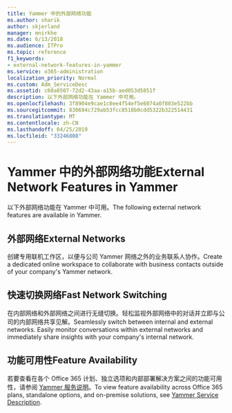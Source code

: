 ```yaml
---
title: Yammer 中的外部网络功能
ms.author: sharik
author: skjerland
manager: mnirkhe
ms.date: 6/13/2018
ms.audience: ITPro
ms.topic: reference
f1_keywords:
- external-network-features-in-yammer
ms.service: o365-administration
localization_priority: Normal
ms.custom: Adm_ServiceDesc
ms.assetid: c60a8507-72d2-43aa-a15b-aed053d5851f
description: 以下外部网络功能在 Yammer 中可用。
ms.openlocfilehash: 3f8904e9cae1c8ee4f54ef5e6074a0f803e522bb
ms.sourcegitcommit: 830694c729ab53fcc8518b0cdd5322b322514431
ms.translationtype: MT
ms.contentlocale: zh-CN
ms.lasthandoff: 04/25/2019
ms.locfileid: "33246808"
---
```

# <a name="external-network-features-in-yammer"></a><span data-ttu-id="94add-103">Yammer 中的外部网络功能</span><span class="sxs-lookup"><span data-stu-id="94add-103">External Network Features in Yammer</span></span>

<span data-ttu-id="94add-104">以下外部网络功能在 Yammer 中可用。</span><span class="sxs-lookup"><span data-stu-id="94add-104">The following external network features are available in Yammer.</span></span>
  
## <a name="external-networks"></a><span data-ttu-id="94add-105">外部网络</span><span class="sxs-lookup"><span data-stu-id="94add-105">External Networks</span></span>
<span data-ttu-id="94add-106"><a name="bkmk_ExternalNetworks"> </a></span><span class="sxs-lookup"><span data-stu-id="94add-106"></span></span>

<span data-ttu-id="94add-107">创建专用联机工作区，以便与公司 Yammer 网络之外的业务联系人协作。</span><span class="sxs-lookup"><span data-stu-id="94add-107">Create a dedicated online workspace to collaborate with business contacts outside of your company's Yammer network.</span></span>
  
## <a name="fast-network-switching"></a><span data-ttu-id="94add-108">快速切换网络</span><span class="sxs-lookup"><span data-stu-id="94add-108">Fast Network Switching</span></span>
<span data-ttu-id="94add-109"><a name="bkmk_FastNetworkSwitching"> </a></span><span class="sxs-lookup"><span data-stu-id="94add-109"></span></span>

<span data-ttu-id="94add-p101">在内部网络和外部网络之间进行无缝切换。轻松监视外部网络中的对话并立即与公司的内部网络共享见解。</span><span class="sxs-lookup"><span data-stu-id="94add-p101">Seamlessly switch between internal and external networks. Easily monitor conversations within external networks and immediately share insights with your company's internal network.</span></span>
  
## <a name="feature-availability"></a><span data-ttu-id="94add-112">功能可用性</span><span class="sxs-lookup"><span data-stu-id="94add-112">Feature Availability</span></span>
<span data-ttu-id="94add-113"><a name="bkmk_FastNetworkSwitching"> </a></span><span class="sxs-lookup"><span data-stu-id="94add-113"></span></span>

<span data-ttu-id="94add-114">若要查看在各个 Office 365 计划、独立选项和内部部署解决方案之间的功能可用性，请参阅 [Yammer 服务说明](yammer-service-description.md)。</span><span class="sxs-lookup"><span data-stu-id="94add-114">To view feature availability across Office 365 plans, standalone options, and on-premise solutions, see [Yammer Service Description](yammer-service-description.md).</span></span>